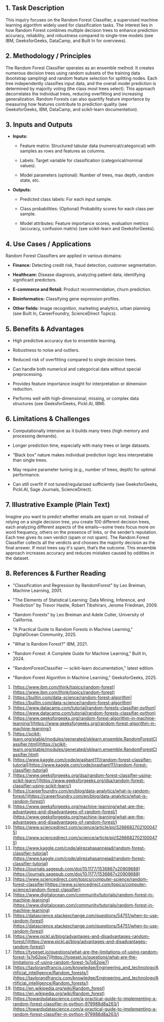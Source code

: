 ## 1. Task Description

This inquiry focuses on the Random Forest Classifier, a supervised machine learning algorithm widely used for classification tasks. The interest lies in how Random Forest combines multiple decision trees to enhance prediction accuracy, reliability, and robustness compared to single-tree models (see IBM, GeeksforGeeks, DataCamp, and Built In for overviews).

## 2. Methodology / Principles

The Random Forest Classifier operates as an ensemble method. It creates numerous decision trees using random subsets of the training data (bootstrap sampling) and random feature selection for splitting nodes. Each tree independently classifies input data, and the overall model prediction is determined by majority voting (the class most trees select). This approach decorrelates the individual trees, reducing overfitting and increasing generalization. Random Forests can also quantify feature importance by measuring how features contribute to prediction quality (see GeeksforGeeks, IBM, DataCamp, and scikit-learn documentation).

## 3. Inputs and Outputs

- **Inputs:**
    
    - Feature matrix: Structured tabular data (numerical/categorical) with samples as rows and features as columns.
        
    - Labels: Target variable for classification (categorical/nominal values).
        
    - Model parameters (optional): Number of trees, max depth, random state, etc.
        
- **Outputs:**
    
    - Predicted class labels: For each input sample.
        
    - Class probabilities: (Optional) Probability scores for each class per sample.
        
    - Model attributes: Feature importance scores, evaluation metrics (accuracy, confusion matrix) (see scikit-learn and GeeksforGeeks).
        

## 4. Use Cases / Applications

Random Forest Classifiers are applied in various domains:

- **Finance:** Detecting credit risk, fraud detection, customer segmentation.
    
- **Healthcare:** Disease diagnosis, analyzing patient data, identifying significant predictors.
    
- **E-commerce and Retail:** Product recommendation, churn prediction.
    
- **Bioinformatics:** Classifying gene expression profiles.
    
- **Other fields:** Image recognition, marketing analytics, urban planning (see Built In, CareerFoundry, ScienceDirect Topics).
    

## 5. Benefits & Advantages

- High predictive accuracy due to ensemble learning.
    
- Robustness to noise and outliers.
    
- Reduced risk of overfitting compared to single decision trees.
    
- Can handle both numerical and categorical data without special preprocessing.
    
- Provides feature importance insight for interpretation or dimension reduction.
    
- Performs well with high-dimensional, missing, or complex data structures (see GeeksforGeeks, Pickl.AI, IBM).
    

## 6. Limitations & Challenges

- Computationally intensive as it builds many trees (high memory and processing demands).
    
- Longer prediction time, especially with many trees or large datasets.
    
- “Black box” nature makes individual prediction logic less interpretable than single trees.
    
- May require parameter tuning (e.g., number of trees, depth) for optimal performance.
    
- Can still overfit if not tuned/regularized sufficiently (see GeeksforGeeks, Pickl.AI, Sage Journals, ScienceDirect).
    

## 7. Illustrative Example (Plain Text)

Imagine you want to predict whether emails are spam or not. Instead of relying on a single decision tree, you create 100 different decision trees, each analyzing different aspects of the emails—some trees focus more on word frequency, others on the presence of links, or the sender’s reputation. Each tree gives its own verdict (spam or not spam). The Random Forest Classifier collects all the verdicts and chooses the majority decision as the final answer. If most trees say it's spam, that’s the outcome. This ensemble approach increases accuracy and reduces mistakes caused by oddities in the dataset.

## 8. References & Further Reading

- "Classification and Regression by RandomForest" by Leo Breiman, Machine Learning, 2001.
    
- "The Elements of Statistical Learning: Data Mining, Inference, and Prediction" by Trevor Hastie, Robert Tibshirani, Jerome Friedman, 2009.
    
- "Random Forests" by Leo Breiman and Adele Cutler, University of California.
    
- "A Practical Guide to Random Forests in Machine Learning," DigitalOcean Community, 2025.
    
- "What Is Random Forest?" IBM, 2021.
    
- "Random Forest: A Complete Guide for Machine Learning," Built In, 2024.
    
- "RandomForestClassifier — scikit-learn documentation," latest edition.
    
- "Random Forest Algorithm in Machine Learning," GeeksforGeeks, 2025.
    

1. [https://www.ibm.com/think/topics/random-forest](https://www.ibm.com/think/topics/random-forest)
2. [https://builtin.com/data-science/random-forest-algorithm](https://builtin.com/data-science/random-forest-algorithm)
3. [https://www.datacamp.com/tutorial/random-forests-classifier-python](https://www.datacamp.com/tutorial/random-forests-classifier-python)
4. [https://www.geeksforgeeks.org/random-forest-algorithm-in-machine-learning/](https://www.geeksforgeeks.org/random-forest-algorithm-in-machine-learning/)
5. [https://scikit-learn.org/stable/modules/generated/sklearn.ensemble.RandomForestClassifier.html](https://scikit-learn.org/stable/modules/generated/sklearn.ensemble.RandomForestClassifier.html)
6. [https://www.kaggle.com/code/prashant111/random-forest-classifier-tutorial](https://www.kaggle.com/code/prashant111/random-forest-classifier-tutorial)
7. [https://www.geeksforgeeks.org/dsa/random-forest-classifier-using-scikit-learn/](https://www.geeksforgeeks.org/dsa/random-forest-classifier-using-scikit-learn/)
8. [https://careerfoundry.com/en/blog/data-analytics/what-is-random-forest/](https://careerfoundry.com/en/blog/data-analytics/what-is-random-forest/)
9. [https://www.geeksforgeeks.org/machine-learning/what-are-the-advantages-and-disadvantages-of-random-forest/](https://www.geeksforgeeks.org/machine-learning/what-are-the-advantages-and-disadvantages-of-random-forest/)
10. [https://www.sciencedirect.com/science/article/pii/S2666827021000475](https://www.sciencedirect.com/science/article/pii/S2666827021000475)
11. [https://www.kaggle.com/code/alirezahasannejad/random-forest-classifier-tutorial](https://www.kaggle.com/code/alirezahasannejad/random-forest-classifier-tutorial)
12. [https://journals.sagepub.com/doi/10.1177/1536867x20909688](https://journals.sagepub.com/doi/10.1177/1536867x20909688)
13. [https://www.sciencedirect.com/topics/computer-science/random-forest-classifier](https://www.sciencedirect.com/topics/computer-science/random-forest-classifier)
14. [https://www.digitalocean.com/community/tutorials/random-forest-in-machine-learning](https://www.digitalocean.com/community/tutorials/random-forest-in-machine-learning)
15. [https://datascience.stackexchange.com/questions/54751/when-to-use-random-forest](https://datascience.stackexchange.com/questions/54751/when-to-use-random-forest)
16. [https://www.pickl.ai/blog/advantages-and-disadvantages-random-forest/](https://www.pickl.ai/blog/advantages-and-disadvantages-random-forest/)
17. [https://typeset.io/questions/what-are-the-limitations-of-using-random-forest-1s7o62pie7](https://typeset.io/questions/what-are-the-limitations-of-using-random-forest-1s7o62pie7)
18. [https://taylorandfrancis.com/knowledge/Engineering_and_technology/Artificial_intelligence/Random_forests/](https://taylorandfrancis.com/knowledge/Engineering_and_technology/Artificial_intelligence/Random_forests/)
19. [https://en.wikipedia.org/wiki/Random_forest](https://en.wikipedia.org/wiki/Random_forest)
20. [https://towardsdatascience.com/a-practical-guide-to-implementing-a-random-forest-classifier-in-python-979988d8a263/](https://towardsdatascience.com/a-practical-guide-to-implementing-a-random-forest-classifier-in-python-979988d8a263/)